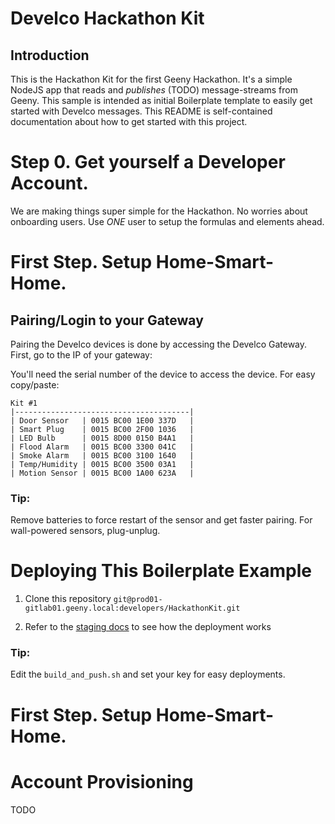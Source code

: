 # Develco Hackathon Kit #

## Introduction ##

This is the Hackathon Kit for the first Geeny Hackathon. It's a simple NodeJS app
that reads and _publishes_ (TODO) message-streams from Geeny. This sample is intended
as initial Boilerplate template to easily get started with Develco messages. This
README is self-contained documentation about how to get started with this project.

# Step 0. Get yourself a Developer Account.

We are making things super simple for the Hackathon. No worries about onboarding
users. Use *ONE* user to setup the formulas and elements ahead.

# First Step. Setup Home-Smart-Home.

## Pairing/Login to your Gateway

Pairing the Develco devices is done by accessing the Develco Gateway.
First, go to the IP of your gateway:

[Your IP]:8000/

You'll need the serial number of the device to access the device.
For easy copy/paste:

```
Kit #1
|---------------------------------------|
| Door Sensor   | 0015 BC00 1E00 337D   |
| Smart Plug    | 0015 BC00 2F00 1036   |
| LED Bulb      | 0015 8D00 0150 B4A1   |
| Flood Alarm   | 0015 BC00 3300 041C   |
| Smoke Alarm   | 0015 BC00 3100 1640   |
| Temp/Humidity | 0015 BC00 3500 03A1   |
| Motion Sensor | 0015 BC00 1A00 623A   |
```

### Tip:

Remove batteries to force restart of the sensor and get faster pairing. For
wall-powered sensors, plug-unplug.

# Deploying This Boilerplate Example

1. Clone this repository `git@prod01-gitlab01.geeny.local:developers/HackathonKit.git`

2. Refer to the [staging
   docs](http://test-docs.geeny.io.s3-website.eu-central-1.amazonaws.com/getting-started/formulas/step-2/)
   to see how the deployment works

### Tip:

Edit the `build_and_push.sh` and set your key for easy deployments.

# First Step. Setup Home-Smart-Home.
# Account Provisioning

TODO
